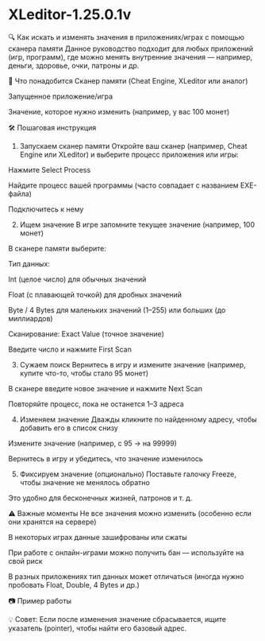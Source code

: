 # XLeditor-1.25.0.1v
🔍 Как искать и изменять значения в приложениях/играх с помощью сканера памяти
Данное руководство подходит для любых приложений (игр, программ), где можно менять внутренние значения — например, деньги, здоровье, очки, патроны и др.

📌 Что понадобится
Сканер памяти (Cheat Engine, XLeditor или аналог)

Запущенное приложение/игра

Значение, которое нужно изменить (например, у вас 100 монет)

🛠 Пошаговая инструкция
1. Запускаем сканер памяти
Откройте ваш сканер (например, Cheat Engine или XLeditor) и выберите процесс приложения или игры:

Нажмите Select Process

Найдите процесс вашей программы (часто совпадает с названием EXE-файла)

Подключитесь к нему

2. Ищем значение
В игре запомните текущее значение (например, 100 монет)

В сканере памяти выберите:

Тип данных:

Int (целое число) для обычных значений

Float (с плавающей точкой) для дробных значений

Byte / 4 Bytes для маленьких значений (1–255) или больших (до миллиардов)

Сканирование: Exact Value (точное значение)

Введите число и нажмите First Scan

3. Сужаем поиск
Вернитесь в игру и измените значение (например, купите что-то, чтобы стало 95 монет)

В сканере введите новое значение и нажмите Next Scan

Повторяйте процесс, пока не останется 1–3 адреса

4. Изменяем значение
Дважды кликните по найденному адресу, чтобы добавить его в список снизу

Измените значение (например, с 95 → на 99999)

Вернитесь в игру и убедитесь, что значение изменилось

5. Фиксируем значение (опционально)
Поставьте галочку Freeze, чтобы значение не менялось обратно

Это удобно для бесконечных жизней, патронов и т. д.

⚠️ Важные моменты
Не все значения можно изменить (особенно если они хранятся на сервере)

В некоторых играх данные зашифрованы или сжаты

При работе с онлайн-играми можно получить бан — используйте на свой риск

В разных приложениях тип данных может отличаться (иногда нужно пробовать Float, Double, 4 Bytes и др.)

📷 Пример работы

💡 Совет: Если после изменения значение сбрасывается, ищите указатель (pointer), чтобы найти его базовый адрес.
